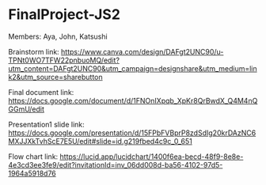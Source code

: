 # FinalProject-JS2

Members: Aya, John, Katsushi

Brainstorm link: https://www.canva.com/design/DAFgt2UNC90/u-TPNt0WO7TFW22pnbuoMQ/edit?utm_content=DAFgt2UNC90&utm_campaign=designshare&utm_medium=link2&utm_source=sharebutton

Final document link: https://docs.google.com/document/d/1FNOnIXpqb_XpKr8QrBwdX_Q4M4nQGGmU/edit

Presentation1 slide link: https://docs.google.com/presentation/d/15FPbFVBprP8zdSdIg20krDAzNC6MXJJXkTvhScE7E5U/edit#slide=id.g219fbed4c9c_0_651

Flow chart link: https://lucid.app/lucidchart/1400f6ea-becd-48f9-8e8e-4e3cd3ee3fe9/edit?invitationId=inv_06dd008d-ba56-4102-97d5-1964a5918d76
